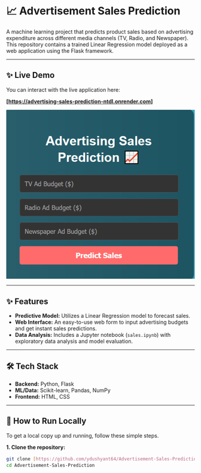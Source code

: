 # 📈 Advertisement Sales Prediction

A machine learning project that predicts product sales based on advertising expenditure across different media channels (TV, Radio, and Newspaper). This repository contains a trained Linear Regression model deployed as a web application using the Flask framework.

---

## ✨ Live Demo

You can interact with the live application here:

**[https://advertising-sales-prediction-ntdl.onrender.com]**

![Screenshot of the Advertisement Sales Prediction App](Webpage.PNG)

---

## ✨ Features

-   **Predictive Model:** Utilizes a Linear Regression model to forecast sales.
-   **Web Interface:** An easy-to-use web form to input advertising budgets and get instant sales predictions.
-   **Data Analysis:** Includes a Jupyter notebook (`sales.ipynb`) with exploratory data analysis and model evaluation.

---

## 🛠️ Tech Stack

-   **Backend:** Python, Flask
-   **ML/Data:** Scikit-learn, Pandas, NumPy
-   **Frontend:** HTML, CSS

---

## 🚀 How to Run Locally

To get a local copy up and running, follow these simple steps.

**1. Clone the repository:**
```bash
git clone [https://github.com/ydushyant64/Advertisement-Sales-Prediction.git](https://github.com/ydushyant64/Advertisement-Sales-Prediction.git)
cd Advertisement-Sales-Prediction
